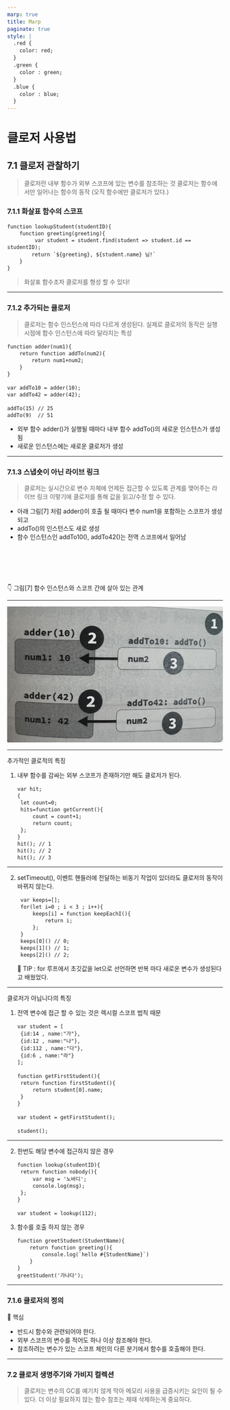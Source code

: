 ```yaml
---
marp: true
title: Marp
paginate: true
style: |
  .red {
    color: red;
  }
  .green {
    color : green;
  }
  .blue {
    color : blue;
  }
---
```


# 클로저 사용법

## 7.1 클로저 관찰하기

> 클로저란 내부 함수가 외부 스코프에 있는 변수를 참조하는 것
> 클로저는 함수에서만 일어나는 함수의 동작 (오직 함수에만 클로저가 있다.)

### 7.1.1 화살표 함수의 스코프

```
function lookupStudent(studentID){
    function greeting(greeting){
         var student = student.find(student => student.id == studentID);
        return `${greeting}, ${student.name} 님!`
    }
}
```

> 화살표 함수조차 클로저를 형성 할 수 있다!

---

### 7.1.2 추가되는 클로저

> 클로저는 함수 인스턴스에 따라 다르게 생성된다.
> 실제로 클로저의 동작은 실행 시점에 함수 인스턴스에 따라 달라지는 특성

```
function adder(num1){
    return function addTo(num2){
        return num1+num2;
    }
}

var addTo10 = adder(10);
var addTo42 = adder(42);

addTo(15) // 25
addTo(9)  // 51
```

- 외부 함수 adder()가 실행될 때마다 내부 함수 addTo()의 새로운 인스턴스가 생성됨
- 새로운 인스턴스에는 새로운 클로저가 생성

---

### 7.1.3 스냅숏이 아닌 라이브 링크

> 클로저는 실시간으로 변수 자체에 언제든 접근할 수 있도록 관계를 맺어주는 라이브 링크
> 이렇기에 클로저를 통해 값을 읽고/수정 할 수 있다.

- 아래 그림[7] 처럼 adder()이 호출 될 때마다 변수 num1을 포함하는 스코프가 생성되고
- addTo()의 인스턴스도 새로 생성
- 함수 인스턴스인 addTo10(), addTo42()는 전역 스코프에서 일어남

</br>
</br>
</br>
</br>
</br>
👇 그림[7] 함수 인스턴스와 스코프 간에 살아 있는 관계

---

![image](/public/closure.jpeg)

---

추가적인 클로적의 특징

1. 내부 함수를 감싸는 외부 스코프가 존재하기만 해도 클로저가 된다.
   ```
   var hit;
   {
    let count=0;
    hits=function getCurrent(){
        count = count+1;
        return count;
    };
   }
   hit(); // 1
   hit(); // 2
   hit(); // 3
   ```

---

2. setTimeout(), 이벤트 핸들러에 전달하는 비동기 작업이 있더라도 클로저의 동작이 바뀌지 않는다.
   ```
    var keeps=[];
    for(let i=0 ; i < 3 ; i++){
        keeps[i] = function keepEachI(){
            return i;
        };
    }
    keeps[0]() // 0;
    keeps[1]() // 1;
    keeps[2]() // 2;
   ```
   📌 TIP : for 루프에서 초깃값을 let으로 선언하면 반복 마다 새로운 변수가 생성된다고 배웠었다.

---

클로저가 아닙니다의 특징

1. 전역 변수에 접근 할 수 있는 것은 렉시컬 스코프 법칙 때문

   ```
   var student = [
    {id:14 , name:"가"},
    {id:12 , name:"나"},
    {id:112 , name:"다"},
    {id:6 , name:"라"}
   ];

   function getFirstStudent(){
    return function firstStudent(){
        return student[0].name;
    }
   }

   var student = getFirstStudent();

   student();
   ```

---

2. 한번도 해당 변수에 접근하지 않은 경우

   ```
   function lookup(studentID){
    return function nobody(){
        var msg = '노바디';
        console.log(msg);
    };
   }

   var student = lookup(112);
   ```

3. 함수를 호출 하지 않는 경우
   ```
   function greetStudent(StudentName){
       return function greeting(){
           console.log(`hello #{StudentName}`)
       }
   }
   greetStudent('가나다');
   ```

---

### 7.1.6 클로저의 정의

📍 핵심

- 반드시 함수와 관련되어야 한다.
- 외부 스코프의 변수를 적어도 하나 이상 참조해야 한다.
- 참조하려는 변수가 있는 스코프 체인의 다른 분기에서 함수를 호출해야 한다.

---

### 7.2 클로저 생명주기와 가비지 컬렉션

> 클로저는 변수의 GC를 예기치 않게 막아 메모리 사용을 급증시키는 요인이 될 수 있다.
> 더 이상 필요하지 않는 함수 참조는 제때 삭제하는게 중요하다.
